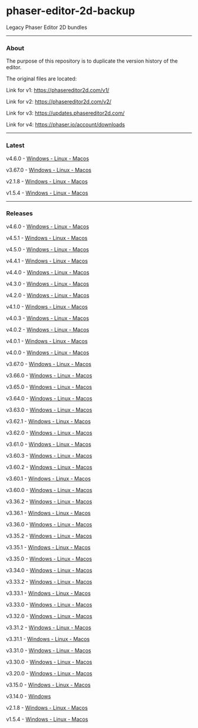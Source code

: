 # phaser-editor-2d-backup
Legacy Phaser Editor 2D bundles

---

### About

The purpose of this repository is to duplicate the version history of the editor.

The original files are located:

Link for v1: https://phasereditor2d.com/v1/

Link for v2: https://phasereditor2d.com/v2/

Link for v3: https://updates.phasereditor2d.com/

Link for v4: https://phaser.io/account/downloads

---

### Latest

v4.6.0 - [Windows - Linux - Macos](https://github.com/Ariorh1337/phaser-editor-2d-backup/releases/tag/v4.6.0)

v3.67.0 - [Windows - Linux - Macos](https://github.com/Ariorh1337/phaser-editor-2d-backup/releases/tag/v3.67.0)

v2.1.8  - [Windows - Linux - Macos](https://github.com/Ariorh1337/phaser-editor-2d-backup/releases/tag/v2.1.8)

v1.5.4  - [Windows - Linux - Macos](https://github.com/Ariorh1337/phaser-editor-2d-backup/releases/tag/v1.5.4)

---

### Releases

v4.6.0 - [Windows - Linux - Macos](https://github.com/Ariorh1337/phaser-editor-2d-backup/releases/tag/v4.6.0)

v4.5.1 - [Windows - Linux - Macos](https://github.com/Ariorh1337/phaser-editor-2d-backup/releases/tag/v4.5.1)

v4.5.0 - [Windows - Linux - Macos](https://github.com/Ariorh1337/phaser-editor-2d-backup/releases/tag/v4.5.0)

v4.4.1 - [Windows - Linux - Macos](https://github.com/Ariorh1337/phaser-editor-2d-backup/releases/tag/v4.4.1)

v4.4.0 - [Windows - Linux - Macos](https://github.com/Ariorh1337/phaser-editor-2d-backup/releases/tag/v4.4.0)

v4.3.0 - [Windows - Linux - Macos](https://github.com/Ariorh1337/phaser-editor-2d-backup/releases/tag/v4.3.0)

v4.2.0 - [Windows - Linux - Macos](https://github.com/Ariorh1337/phaser-editor-2d-backup/releases/tag/v4.2.0)

v4.1.0 - [Windows - Linux - Macos](https://github.com/Ariorh1337/phaser-editor-2d-backup/releases/tag/v4.1.0)

v4.0.3 - [Windows - Linux - Macos](https://github.com/Ariorh1337/phaser-editor-2d-backup/releases/tag/v4.0.3)

v4.0.2 - [Windows - Linux - Macos](https://github.com/Ariorh1337/phaser-editor-2d-backup/releases/tag/v4.0.2)

v4.0.1 - [Windows - Linux - Macos](https://github.com/Ariorh1337/phaser-editor-2d-backup/releases/tag/v4.0.1)

v4.0.0 - [Windows - Linux - Macos](https://github.com/Ariorh1337/phaser-editor-2d-backup/releases/tag/v4.0.0)

v3.67.0 - [Windows - Linux - Macos](https://github.com/Ariorh1337/phaser-editor-2d-backup/releases/tag/v3.67.0)

v3.66.0 - [Windows - Linux - Macos](https://github.com/Ariorh1337/phaser-editor-2d-backup/releases/tag/v3.66.0)

v3.65.0 - [Windows - Linux - Macos](https://github.com/Ariorh1337/phaser-editor-2d-backup/releases/tag/v3.65.0)

v3.64.0 - [Windows - Linux - Macos](https://github.com/Ariorh1337/phaser-editor-2d-backup/releases/tag/v3.64.0)

v3.63.0 - [Windows - Linux - Macos](https://github.com/Ariorh1337/phaser-editor-2d-backup/releases/tag/v3.63.0)

v3.62.1 - [Windows - Linux - Macos](https://github.com/Ariorh1337/phaser-editor-2d-backup/releases/tag/v3.62.1)

v3.62.0 - [Windows - Linux - Macos](https://github.com/Ariorh1337/phaser-editor-2d-backup/releases/tag/v3.62.0)

v3.61.0 - [Windows - Linux - Macos](https://github.com/Ariorh1337/phaser-editor-2d-backup/releases/tag/v3.61.0)

v3.60.3 - [Windows - Linux - Macos](https://github.com/Ariorh1337/phaser-editor-2d-backup/releases/tag/v3.60.3)

v3.60.2 - [Windows - Linux - Macos](https://github.com/Ariorh1337/phaser-editor-2d-backup/releases/tag/v3.60.2)

v3.60.1 - [Windows - Linux - Macos](https://github.com/Ariorh1337/phaser-editor-2d-backup/releases/tag/v3.60.1)

v3.60.0 - [Windows - Linux - Macos](https://github.com/Ariorh1337/phaser-editor-2d-backup/releases/tag/v3.60.0)

v3.36.2 - [Windows - Linux - Macos](https://github.com/Ariorh1337/phaser-editor-2d-backup/releases/tag/v3.36.2)

v3.36.1 - [Windows - Linux - Macos](https://github.com/Ariorh1337/phaser-editor-2d-backup/releases/tag/v3.36.1)

v3.36.0 - [Windows - Linux - Macos](https://github.com/Ariorh1337/phaser-editor-2d-backup/releases/tag/v3.36.0)

v3.35.2 - [Windows - Linux - Macos](https://github.com/Ariorh1337/phaser-editor-2d-backup/releases/tag/v3.35.2)

v3.35.1 - [Windows - Linux - Macos](https://github.com/Ariorh1337/phaser-editor-2d-backup/releases/tag/v3.35.1)

v3.35.0 - [Windows - Linux - Macos](https://github.com/Ariorh1337/phaser-editor-2d-backup/releases/tag/v3.35.0)

v3.34.0 - [Windows - Linux - Macos](https://github.com/Ariorh1337/phaser-editor-2d-backup/releases/tag/v3.34.0)

v3.33.2 - [Windows - Linux - Macos](https://github.com/Ariorh1337/phaser-editor-2d-backup/releases/tag/v3.33.2)

v3.33.1 - [Windows - Linux - Macos](https://github.com/Ariorh1337/phaser-editor-2d-backup/releases/tag/v3.33.1)

v3.33.0 - [Windows - Linux - Macos](https://github.com/Ariorh1337/phaser-editor-2d-backup/releases/tag/v3.33.0)

v3.32.0 - [Windows - Linux - Macos](https://github.com/Ariorh1337/phaser-editor-2d-backup/releases/tag/v3.32.0)

v3.31.2 - [Windows - Linux - Macos](https://github.com/Ariorh1337/phaser-editor-2d-backup/releases/tag/v3.31.2)

v3.31.1 - [Windows - Linux - Macos](https://github.com/Ariorh1337/phaser-editor-2d-backup/releases/tag/v3.31.1)

v3.31.0 - [Windows - Linux - Macos](https://github.com/Ariorh1337/phaser-editor-2d-backup/releases/tag/v3.31.0)

v3.30.0 - [Windows - Linux - Macos](https://github.com/Ariorh1337/phaser-editor-2d-backup/releases/tag/v3.30.0)

v3.20.0 - [Windows - Linux - Macos](https://github.com/Ariorh1337/phaser-editor-2d-backup/releases/tag/v3.20.0)

v3.15.0 - [Windows - Linux - Macos](https://github.com/Ariorh1337/phaser-editor-2d-backup/releases/tag/v3.15.0)

v3.14.0 - [Windows](https://github.com/Ariorh1337/phaser-editor-2d-backup/releases/tag/v3.14.0)

v2.1.8  - [Windows - Linux - Macos](https://github.com/Ariorh1337/phaser-editor-2d-backup/releases/tag/v2.1.8)

v1.5.4  - [Windows - Linux - Macos](https://github.com/Ariorh1337/phaser-editor-2d-backup/releases/tag/v1.5.4)
